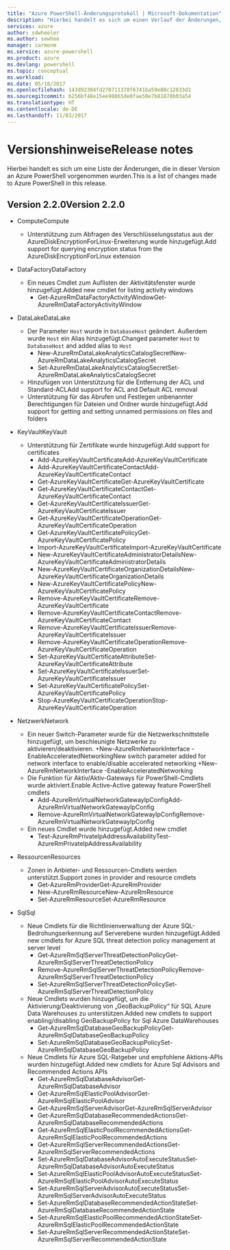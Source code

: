 ```yaml
---
title: "Azure PowerShell-Änderungsprotokoll | Microsoft-Dokumentation"
description: "Hierbei handelt es sich um einen Verlauf der Änderungen, die in der neuesten Version an Azure PowerShell vorgenommen wurden."
services: azure
author: sdwheeler
ms.author: sewhee
manager: carmonm
ms.service: azure-powershell
ms.product: azure
ms.devlang: powershell
ms.topic: conceptual
ms.workload: 
ms.date: 05/18/2017
ms.openlocfilehash: 143d92384fd270711378f6741ba59e88c12833d1
ms.sourcegitcommit: b256bf48e15ee98865de0fae50e7b81878b03a54
ms.translationtype: HT
ms.contentlocale: de-DE
ms.lasthandoff: 11/03/2017
---
```

# <a name="release-notes"></a><span data-ttu-id="6ecf4-103">Versionshinweise</span><span class="sxs-lookup"><span data-stu-id="6ecf4-103">Release notes</span></span>

<span data-ttu-id="6ecf4-104">Hierbei handelt es sich um eine Liste der Änderungen, die in dieser Version an Azure PowerShell vorgenommen wurden.</span><span class="sxs-lookup"><span data-stu-id="6ecf4-104">This is a list of changes made to Azure PowerShell in this release.</span></span>

## <a name="version-220"></a><span data-ttu-id="6ecf4-105">Version 2.2.0</span><span class="sxs-lookup"><span data-stu-id="6ecf4-105">Version 2.2.0</span></span>
* <span data-ttu-id="6ecf4-106">Compute</span><span class="sxs-lookup"><span data-stu-id="6ecf4-106">Compute</span></span>
  - <span data-ttu-id="6ecf4-107">Unterstützung zum Abfragen des Verschlüsselungsstatus aus der AzureDiskEncryptionForLinux-Erweiterung wurde hinzugefügt.</span><span class="sxs-lookup"><span data-stu-id="6ecf4-107">Add support for querying encryption status from the AzureDiskEncryptionForLinux extension</span></span>
* <span data-ttu-id="6ecf4-108">DataFactory</span><span class="sxs-lookup"><span data-stu-id="6ecf4-108">DataFactory</span></span>
  - <span data-ttu-id="6ecf4-109">Ein neues Cmdlet zum Auflisten der Aktivitätsfenster wurde hinzugefügt.</span><span class="sxs-lookup"><span data-stu-id="6ecf4-109">Added new cmdlet for listing activity windows</span></span>
    + <span data-ttu-id="6ecf4-110">Get-AzureRmDataFactoryActivityWindow</span><span class="sxs-lookup"><span data-stu-id="6ecf4-110">Get-AzureRmDataFactoryActivityWindow</span></span>
* <span data-ttu-id="6ecf4-111">DataLake</span><span class="sxs-lookup"><span data-stu-id="6ecf4-111">DataLake</span></span>
  - <span data-ttu-id="6ecf4-112">Der Parameter `Host` wurde in `DatabaseHost` geändert. Außerdem wurde `Host` ein Alias hinzugefügt.</span><span class="sxs-lookup"><span data-stu-id="6ecf4-112">Changed parameter `Host` to `DatabaseHost` and added alias to `Host`</span></span>
    + <span data-ttu-id="6ecf4-113">New-AzureRmDataLakeAnalyticsCatalogSecret</span><span class="sxs-lookup"><span data-stu-id="6ecf4-113">New-AzureRmDataLakeAnalyticsCatalogSecret</span></span>
    + <span data-ttu-id="6ecf4-114">Set-AzureRmDataLakeAnalyticsCatalogSecret</span><span class="sxs-lookup"><span data-stu-id="6ecf4-114">Set-AzureRmDataLakeAnalyticsCatalogSecret</span></span>
  - <span data-ttu-id="6ecf4-115">Hinzufügen von Unterstützung für die Entfernung der ACL und Standard-ACL</span><span class="sxs-lookup"><span data-stu-id="6ecf4-115">Add support for ACL and Default ACL removal</span></span>
  - <span data-ttu-id="6ecf4-116">Unterstützung für das Abrufen und Festlegen unbenannter Berechtigungen für Dateien und Ordner wurde hinzugefügt.</span><span class="sxs-lookup"><span data-stu-id="6ecf4-116">Add support for getting and setting unnamed permissions on files and folders</span></span>
* <span data-ttu-id="6ecf4-117">KeyVault</span><span class="sxs-lookup"><span data-stu-id="6ecf4-117">KeyVault</span></span>
  - <span data-ttu-id="6ecf4-118">Unterstützung für Zertifikate wurde hinzugefügt.</span><span class="sxs-lookup"><span data-stu-id="6ecf4-118">Add support for certificates</span></span>
    + <span data-ttu-id="6ecf4-119">Add-AzureKeyVaultCertificate</span><span class="sxs-lookup"><span data-stu-id="6ecf4-119">Add-AzureKeyVaultCertificate</span></span>
    + <span data-ttu-id="6ecf4-120">Add-AzureKeyVaultCertificateContact</span><span class="sxs-lookup"><span data-stu-id="6ecf4-120">Add-AzureKeyVaultCertificateContact</span></span>
    + <span data-ttu-id="6ecf4-121">Get-AzureKeyVaultCertificate</span><span class="sxs-lookup"><span data-stu-id="6ecf4-121">Get-AzureKeyVaultCertificate</span></span>
    + <span data-ttu-id="6ecf4-122">Get-AzureKeyVaultCertificateContact</span><span class="sxs-lookup"><span data-stu-id="6ecf4-122">Get-AzureKeyVaultCertificateContact</span></span>
    + <span data-ttu-id="6ecf4-123">Get-AzureKeyVaultCertificateIssuer</span><span class="sxs-lookup"><span data-stu-id="6ecf4-123">Get-AzureKeyVaultCertificateIssuer</span></span>
    + <span data-ttu-id="6ecf4-124">Get-AzureKeyVaultCertificateOperation</span><span class="sxs-lookup"><span data-stu-id="6ecf4-124">Get-AzureKeyVaultCertificateOperation</span></span>
    + <span data-ttu-id="6ecf4-125">Get-AzureKeyVaultCertificatePolicy</span><span class="sxs-lookup"><span data-stu-id="6ecf4-125">Get-AzureKeyVaultCertificatePolicy</span></span>
    + <span data-ttu-id="6ecf4-126">Import-AzureKeyVaultCertificate</span><span class="sxs-lookup"><span data-stu-id="6ecf4-126">Import-AzureKeyVaultCertificate</span></span>
    + <span data-ttu-id="6ecf4-127">New-AzureKeyVaultCertificateAdministratorDetails</span><span class="sxs-lookup"><span data-stu-id="6ecf4-127">New-AzureKeyVaultCertificateAdministratorDetails</span></span>
    + <span data-ttu-id="6ecf4-128">New-AzureKeyVaultCertificateOrganizationDetails</span><span class="sxs-lookup"><span data-stu-id="6ecf4-128">New-AzureKeyVaultCertificateOrganizationDetails</span></span>
    + <span data-ttu-id="6ecf4-129">New-AzureKeyVaultCertificatePolicy</span><span class="sxs-lookup"><span data-stu-id="6ecf4-129">New-AzureKeyVaultCertificatePolicy</span></span>
    + <span data-ttu-id="6ecf4-130">Remove-AzureKeyVaultCertificate</span><span class="sxs-lookup"><span data-stu-id="6ecf4-130">Remove-AzureKeyVaultCertificate</span></span>
    + <span data-ttu-id="6ecf4-131">Remove-AzureKeyVaultCertificateContact</span><span class="sxs-lookup"><span data-stu-id="6ecf4-131">Remove-AzureKeyVaultCertificateContact</span></span>
    + <span data-ttu-id="6ecf4-132">Remove-AzureKeyVaultCertificateIssuer</span><span class="sxs-lookup"><span data-stu-id="6ecf4-132">Remove-AzureKeyVaultCertificateIssuer</span></span>
    + <span data-ttu-id="6ecf4-133">Remove-AzureKeyVaultCertificateOperation</span><span class="sxs-lookup"><span data-stu-id="6ecf4-133">Remove-AzureKeyVaultCertificateOperation</span></span>
    + <span data-ttu-id="6ecf4-134">Set-AzureKeyVaultCertificateAttribute</span><span class="sxs-lookup"><span data-stu-id="6ecf4-134">Set-AzureKeyVaultCertificateAttribute</span></span>
    + <span data-ttu-id="6ecf4-135">Set-AzureKeyVaultCertificateIssuer</span><span class="sxs-lookup"><span data-stu-id="6ecf4-135">Set-AzureKeyVaultCertificateIssuer</span></span>
    + <span data-ttu-id="6ecf4-136">Set-AzureKeyVaultCertificatePolicy</span><span class="sxs-lookup"><span data-stu-id="6ecf4-136">Set-AzureKeyVaultCertificatePolicy</span></span>
    + <span data-ttu-id="6ecf4-137">Stop-AzureKeyVaultCertificateOperation</span><span class="sxs-lookup"><span data-stu-id="6ecf4-137">Stop-AzureKeyVaultCertificateOperation</span></span>
* <span data-ttu-id="6ecf4-138">Netzwerk</span><span class="sxs-lookup"><span data-stu-id="6ecf4-138">Network</span></span>

  - <span data-ttu-id="6ecf4-139">Ein neuer Switch-Parameter wurde für die Netzwerkschnittstelle hinzugefügt, um beschleunigte Netzwerke zu aktivieren/deaktivieren. +New-AzureRmNetworkInterface -EnableAcceleratedNetworking</span><span class="sxs-lookup"><span data-stu-id="6ecf4-139">New switch parameter added for network interface to enable/disable accelerated networking +New-AzureRmNetworkInterface -EnableAcceleratedNetworking</span></span>
  - <span data-ttu-id="6ecf4-140">Die Funktion für Aktiv/Aktiv-Gateways für PowerShell-Cmdlets wurde aktiviert.</span><span class="sxs-lookup"><span data-stu-id="6ecf4-140">Enable Active-Active gateway feature PowerShell cmdlets</span></span>
    + <span data-ttu-id="6ecf4-141">Add-AzureRmVirtualNetworkGatewayIpConfig</span><span class="sxs-lookup"><span data-stu-id="6ecf4-141">Add-AzureRmVirtualNetworkGatewayIpConfig</span></span>
    + <span data-ttu-id="6ecf4-142">Remove-AzureRmVirtualNetworkGatewayIpConfig</span><span class="sxs-lookup"><span data-stu-id="6ecf4-142">Remove-AzureRmVirtualNetworkGatewayIpConfig</span></span>
  - <span data-ttu-id="6ecf4-143">Ein neues Cmdlet wurde hinzugefügt.</span><span class="sxs-lookup"><span data-stu-id="6ecf4-143">Added new cmdlet</span></span>
    + <span data-ttu-id="6ecf4-144">Test-AzureRmPrivateIpAddressAvailability</span><span class="sxs-lookup"><span data-stu-id="6ecf4-144">Test-AzureRmPrivateIpAddressAvailability</span></span>
* <span data-ttu-id="6ecf4-145">Ressourcen</span><span class="sxs-lookup"><span data-stu-id="6ecf4-145">Resources</span></span>
  - <span data-ttu-id="6ecf4-146">Zonen in Anbieter- und Ressourcen-Cmdlets werden unterstützt.</span><span class="sxs-lookup"><span data-stu-id="6ecf4-146">Support zones in provider and resource cmdlets</span></span>
    + <span data-ttu-id="6ecf4-147">Get-AzureRmProvider</span><span class="sxs-lookup"><span data-stu-id="6ecf4-147">Get-AzureRmProvider</span></span>
    + <span data-ttu-id="6ecf4-148">New-AzureRmResource</span><span class="sxs-lookup"><span data-stu-id="6ecf4-148">New-AzureRmResource</span></span>
    + <span data-ttu-id="6ecf4-149">Set-AzureRmResource</span><span class="sxs-lookup"><span data-stu-id="6ecf4-149">Set-AzureRmResource</span></span>
* <span data-ttu-id="6ecf4-150">Sql</span><span class="sxs-lookup"><span data-stu-id="6ecf4-150">Sql</span></span>
  - <span data-ttu-id="6ecf4-151">Neue Cmdlets für die Richtlinienverwaltung der Azure SQL-Bedrohungserkennung auf Serverebene wurden hinzugefügt.</span><span class="sxs-lookup"><span data-stu-id="6ecf4-151">Added new cmdlets for Azure SQL threat detection policy management at server level</span></span>
    + <span data-ttu-id="6ecf4-152">Get-AzureRmSqlServerThreatDetectionPolicy</span><span class="sxs-lookup"><span data-stu-id="6ecf4-152">Get-AzureRmSqlServerThreatDetectionPolicy</span></span>
    + <span data-ttu-id="6ecf4-153">Remove-AzureRmSqlServerThreatDetectionPolicy</span><span class="sxs-lookup"><span data-stu-id="6ecf4-153">Remove-AzureRmSqlServerThreatDetectionPolicy</span></span>
    + <span data-ttu-id="6ecf4-154">Set-AzureRmSqlServerThreatDetectionPolicy</span><span class="sxs-lookup"><span data-stu-id="6ecf4-154">Set-AzureRmSqlServerThreatDetectionPolicy</span></span>
  - <span data-ttu-id="6ecf4-155">Neue Cmdlets wurden hinzugefügt, um die Aktivierung/Deaktivierung von „GeoBackupPolicy“ für SQL Azure Data Warehouses zu unterstützen.</span><span class="sxs-lookup"><span data-stu-id="6ecf4-155">Added new cmdlets to support enabling/disabling GeoBackupPolicy for Sql Azure DataWarehouses</span></span>
    + <span data-ttu-id="6ecf4-156">Get-AzureRmSqlDatabaseGeoBackupPolicy</span><span class="sxs-lookup"><span data-stu-id="6ecf4-156">Get-AzureRmSqlDatabaseGeoBackupPolicy</span></span>
    + <span data-ttu-id="6ecf4-157">Set-AzureRmSqlDatabaseGeoBackupPolicy</span><span class="sxs-lookup"><span data-stu-id="6ecf4-157">Set-AzureRmSqlDatabaseGeoBackupPolicy</span></span>
  - <span data-ttu-id="6ecf4-158">Neue Cmdlets für Azure SQL-Ratgeber und empfohlene Aktions-APIs wurden hinzugefügt.</span><span class="sxs-lookup"><span data-stu-id="6ecf4-158">Added new cmdlets for Azure Sql Advisors and Recommended Actions APIs</span></span>
    + <span data-ttu-id="6ecf4-159">Get-AzureRmSqlDatabaseAdvisor</span><span class="sxs-lookup"><span data-stu-id="6ecf4-159">Get-AzureRmSqlDatabaseAdvisor</span></span>
    + <span data-ttu-id="6ecf4-160">Get-AzureRmSqlElasticPoolAdvisor</span><span class="sxs-lookup"><span data-stu-id="6ecf4-160">Get-AzureRmSqlElasticPoolAdvisor</span></span>
    + <span data-ttu-id="6ecf4-161">Get-AzureRmSqlServerAdvisor</span><span class="sxs-lookup"><span data-stu-id="6ecf4-161">Get-AzureRmSqlServerAdvisor</span></span>
    + <span data-ttu-id="6ecf4-162">Get-AzureRmSqlDatabaseRecommendedActions</span><span class="sxs-lookup"><span data-stu-id="6ecf4-162">Get-AzureRmSqlDatabaseRecommendedActions</span></span>
    + <span data-ttu-id="6ecf4-163">Get-AzureRmSqlElasticPoolRecommendedActions</span><span class="sxs-lookup"><span data-stu-id="6ecf4-163">Get-AzureRmSqlElasticPoolRecommendedActions</span></span>
    + <span data-ttu-id="6ecf4-164">Get-AzureRmSqlServerRecommendedActions</span><span class="sxs-lookup"><span data-stu-id="6ecf4-164">Get-AzureRmSqlServerRecommendedActions</span></span>
    + <span data-ttu-id="6ecf4-165">Set-AzureRmSqlDatabaseAdvisorAutoExecuteStatus</span><span class="sxs-lookup"><span data-stu-id="6ecf4-165">Set-AzureRmSqlDatabaseAdvisorAutoExecuteStatus</span></span>
    + <span data-ttu-id="6ecf4-166">Set-AzureRmSqlElasticPoolAdvisorAutoExecuteStatus</span><span class="sxs-lookup"><span data-stu-id="6ecf4-166">Set-AzureRmSqlElasticPoolAdvisorAutoExecuteStatus</span></span>
    + <span data-ttu-id="6ecf4-167">Set-AzureRmSqlServerAdvisorAutoExecuteStatus</span><span class="sxs-lookup"><span data-stu-id="6ecf4-167">Set-AzureRmSqlServerAdvisorAutoExecuteStatus</span></span>
    + <span data-ttu-id="6ecf4-168">Set-AzureRmSqlDatabaseRecommendedActionState</span><span class="sxs-lookup"><span data-stu-id="6ecf4-168">Set-AzureRmSqlDatabaseRecommendedActionState</span></span>
    + <span data-ttu-id="6ecf4-169">Set-AzureRmSqlElasticPoolRecommendedActionState</span><span class="sxs-lookup"><span data-stu-id="6ecf4-169">Set-AzureRmSqlElasticPoolRecommendedActionState</span></span>
    + <span data-ttu-id="6ecf4-170">Set-AzureRmSqlServerRecommendedActionState</span><span class="sxs-lookup"><span data-stu-id="6ecf4-170">Set-AzureRmSqlServerRecommendedActionState</span></span>

